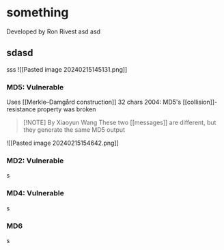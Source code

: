 # something
Developed by Ron Rivest
asd
asd

## sdasd

sss
![[Pasted image 20240215145131.png]]

### MD5: Vulnerable
Uses [[Merkle–Damgård construction]]
32 chars
2004: MD5's [[collision]]-resistance property was broken

> [!NOTE] By Xiaoyun Wang
> These two [[messages]] are different, but they generate the same MD5 output

![[Pasted image 20240215154642.png]]

### MD2: Vulnerable
s

### MD4: Vulnerable
s

### MD6
s

